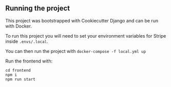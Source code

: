 

## Running the project

This project was bootstrapped with Cookiecutter Django and can be run with Docker.

To run this project you will need to set your environment variables for Stripe inside `.envs/.local`.

You can then run the project with `docker-compose -f local.yml up`

Run the frontend with:

```
cd frontend
npm i
npm run start
```


